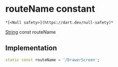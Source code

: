 


# routeName constant




    *[<Null safety>](https://dart.dev/null-safety)*


[String](https://api.flutter.dev/flutter/dart-core/String-class.html) const routeName
  







## Implementation

```dart
static const routeName = '/DrawerScreen';


```







